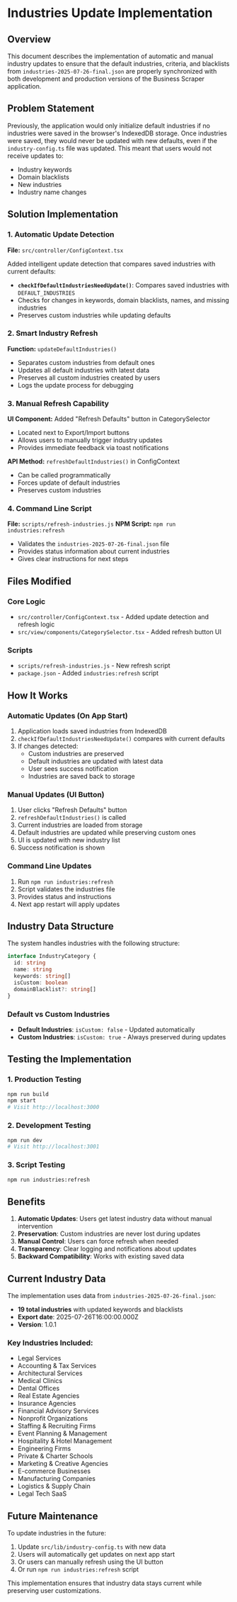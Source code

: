 # Industries Update Implementation

## Overview

This document describes the implementation of automatic and manual industry updates to ensure that the default industries, criteria, and blacklists from `industries-2025-07-26-final.json` are properly synchronized with both development and production versions of the Business Scraper application.

## Problem Statement

Previously, the application would only initialize default industries if no industries were saved in the browser's IndexedDB storage. Once industries were saved, they would never be updated with new defaults, even if the `industry-config.ts` file was updated. This meant that users would not receive updates to:

- Industry keywords
- Domain blacklists
- New industries
- Industry name changes

## Solution Implementation

### 1. Automatic Update Detection

**File:** `src/controller/ConfigContext.tsx`

Added intelligent update detection that compares saved industries with current defaults:

- **`checkIfDefaultIndustriesNeedUpdate()`**: Compares saved industries with `DEFAULT_INDUSTRIES`
- Checks for changes in keywords, domain blacklists, names, and missing industries
- Preserves custom industries while updating defaults

### 2. Smart Industry Refresh

**Function:** `updateDefaultIndustries()`

- Separates custom industries from default ones
- Updates all default industries with latest data
- Preserves all custom industries created by users
- Logs the update process for debugging

### 3. Manual Refresh Capability

**UI Component:** Added "Refresh Defaults" button in CategorySelector
- Located next to Export/Import buttons
- Allows users to manually trigger industry updates
- Provides immediate feedback via toast notifications

**API Method:** `refreshDefaultIndustries()` in ConfigContext
- Can be called programmatically
- Forces update of default industries
- Preserves custom industries

### 4. Command Line Script

**File:** `scripts/refresh-industries.js`
**NPM Script:** `npm run industries:refresh`

- Validates the `industries-2025-07-26-final.json` file
- Provides status information about current industries
- Gives clear instructions for next steps

## Files Modified

### Core Logic
- `src/controller/ConfigContext.tsx` - Added update detection and refresh logic
- `src/view/components/CategorySelector.tsx` - Added refresh button UI

### Scripts
- `scripts/refresh-industries.js` - New refresh script
- `package.json` - Added `industries:refresh` script

## How It Works

### Automatic Updates (On App Start)

1. Application loads saved industries from IndexedDB
2. `checkIfDefaultIndustriesNeedUpdate()` compares with current defaults
3. If changes detected:
   - Custom industries are preserved
   - Default industries are updated with latest data
   - User sees success notification
   - Industries are saved back to storage

### Manual Updates (UI Button)

1. User clicks "Refresh Defaults" button
2. `refreshDefaultIndustries()` is called
3. Current industries are loaded from storage
4. Default industries are updated while preserving custom ones
5. UI is updated with new industry list
6. Success notification is shown

### Command Line Updates

1. Run `npm run industries:refresh`
2. Script validates the industries file
3. Provides status and instructions
4. Next app restart will apply updates

## Industry Data Structure

The system handles industries with the following structure:

```typescript
interface IndustryCategory {
  id: string
  name: string
  keywords: string[]
  isCustom: boolean
  domainBlacklist?: string[]
}
```

### Default vs Custom Industries

- **Default Industries**: `isCustom: false` - Updated automatically
- **Custom Industries**: `isCustom: true` - Always preserved during updates

## Testing the Implementation

### 1. Production Testing
```bash
npm run build
npm start
# Visit http://localhost:3000
```

### 2. Development Testing
```bash
npm run dev
# Visit http://localhost:3001
```

### 3. Script Testing
```bash
npm run industries:refresh
```

## Benefits

1. **Automatic Updates**: Users get latest industry data without manual intervention
2. **Preservation**: Custom industries are never lost during updates
3. **Manual Control**: Users can force refresh when needed
4. **Transparency**: Clear logging and notifications about updates
5. **Backward Compatibility**: Works with existing saved data

## Current Industry Data

The implementation uses data from `industries-2025-07-26-final.json`:

- **19 total industries** with updated keywords and blacklists
- **Export date**: 2025-07-26T16:00:00.000Z
- **Version**: 1.0.1

### Key Industries Included:
- Legal Services
- Accounting & Tax Services
- Architectural Services
- Medical Clinics
- Dental Offices
- Real Estate Agencies
- Insurance Agencies
- Financial Advisory Services
- Nonprofit Organizations
- Staffing & Recruiting Firms
- Event Planning & Management
- Hospitality & Hotel Management
- Engineering Firms
- Private & Charter Schools
- Marketing & Creative Agencies
- E-commerce Businesses
- Manufacturing Companies
- Logistics & Supply Chain
- Legal Tech SaaS

## Future Maintenance

To update industries in the future:

1. Update `src/lib/industry-config.ts` with new data
2. Users will automatically get updates on next app start
3. Or users can manually refresh using the UI button
4. Or run `npm run industries:refresh` script

This implementation ensures that industry data stays current while preserving user customizations.
